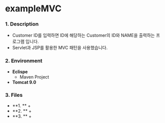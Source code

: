 # exampleMVC

### **1. Description**
* Customer ID를 입력하면 ID에 해당하는 Customer의 ID와 NAME을 출력하는 프로그램 입니다.
* Servlet과 JSP를 활용한 MVC 패턴을 사용했습니다.


### **2. Environment**
* **Eclispe**
  + Maven Project
* **Tomcat 9.0**


### **3. Files**
* **1. **
  + 
* **2. **
  + 
* **3. **
  + 

